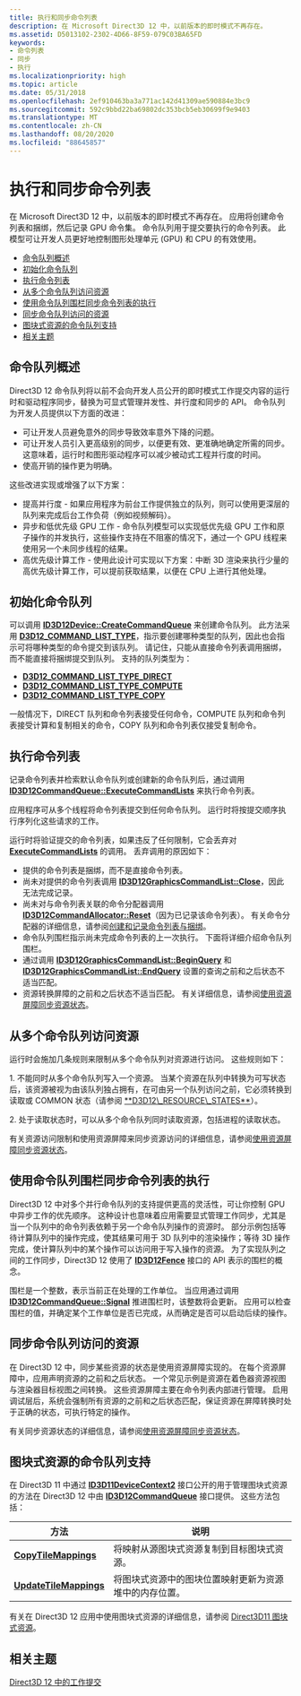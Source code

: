 ```yaml
---
title: 执行和同步命令列表
description: 在 Microsoft Direct3D 12 中，以前版本的即时模式不再存在。
ms.assetid: D5013102-2302-4D66-8F59-079C03BA65FD
keywords:
- 命令列表
- 同步
- 执行
ms.localizationpriority: high
ms.topic: article
ms.date: 05/31/2018
ms.openlocfilehash: 2ef910463ba3a771ac142d41309ae590884e3bc9
ms.sourcegitcommit: 592c9bbd22ba69802dc353bcb5eb30699f9e9403
ms.translationtype: MT
ms.contentlocale: zh-CN
ms.lasthandoff: 08/20/2020
ms.locfileid: "88645857"
---
```

# <a name="executing-and-synchronizing-command-lists"></a>执行和同步命令列表

在 Microsoft Direct3D 12 中，以前版本的即时模式不再存在。 应用将创建命令列表和捆绑，然后记录 GPU 命令集。 命令队列用于提交要执行的命令列表。 此模型可让开发人员更好地控制图形处理单元 (GPU) 和 CPU 的有效使用。

-   [命令队列概述](#command-queue-overview)
-   [初始化命令队列](#initializing-a-command-queue)
-   [执行命令列表](#executing-command-lists)
-   [从多个命令队列访问资源](#accessing-resources-from-multiple-command-queues)
-   [使用命令队列围栏同步命令列表的执行](#synchronizing-command-list-execution-using-command-queue-fences)
-   [同步命令队列访问的资源](#synchronizing-resources-accessed-by-command-queues)
-   [图块式资源的命令队列支持](#command-queue-support-for-tiled-resources)
-   [相关主题](#related-topics)

## <a name="command-queue-overview"></a>命令队列概述

Direct3D 12 命令队列将以前不会向开发人员公开的即时模式工作提交内容的运行时和驱动程序同步，替换为可显式管理并发性、并行度和同步的 API。 命令队列为开发人员提供以下方面的改进：

-   可让开发人员避免意外的同步导致效率意外下降的问题。
-   可让开发人员引入更高级别的同步，以便更有效、更准确地确定所需的同步。 这意味着，运行时和图形驱动程序可以减少被动式工程并行度的时间。
-   使高开销的操作更为明确。

这些改进实现或增强了以下方案：

-   提高并行度 - 如果应用程序为前台工作提供独立的队列，则可以使用更深层的队列来完成后台工作负荷（例如视频解码）。
-   异步和低优先级 GPU 工作 - 命令队列模型可以实现低优先级 GPU 工作和原子操作的并发执行，这些操作支持在不阻塞的情况下，通过一个 GPU 线程来使用另一个未同步线程的结果。
-   高优先级计算工作 - 使用此设计可实现以下方案：中断 3D 渲染来执行少量的高优先级计算工作，可以提前获取结果，以便在 CPU 上进行其他处理。

## <a name="initializing-a-command-queue"></a>初始化命令队列

可以调用 [**ID3D12Device::CreateCommandQueue**](/windows/desktop/api/d3d12/nf-d3d12-id3d12device-createcommandqueue) 来创建命令队列。 此方法采用 [**D3D12\_COMMAND\_LIST\_TYPE**](/windows/desktop/api/d3d12/ne-d3d12-d3d12_command_list_type)，指示要创建哪种类型的队列，因此也会指示可将哪种类型的命令提交到该队列。 请记住，只能从直接命令列表调用捆绑，而不能直接将捆绑提交到队列。 支持的队列类型为：

-   [**D3D12\_COMMAND\_LIST\_TYPE\_DIRECT**](/windows/desktop/api/d3d12/ne-d3d12-d3d12_command_list_type)
-   [**D3D12\_COMMAND\_LIST\_TYPE\_COMPUTE**](/windows/desktop/api/d3d12/ne-d3d12-d3d12_command_list_type)
-   [**D3D12\_COMMAND\_LIST\_TYPE\_COPY**](/windows/desktop/api/d3d12/ne-d3d12-d3d12_command_list_type)

一般情况下，DIRECT 队列和命令列表接受任何命令，COMPUTE 队列和命令列表接受计算和复制相关的命令，COPY 队列和命令列表仅接受复制命令。

## <a name="executing-command-lists"></a>执行命令列表

记录命令列表并检索默认命令队列或创建新的命令队列后，通过调用 [**ID3D12CommandQueue::ExecuteCommandLists**](/windows/desktop/api/d3d12/nf-d3d12-id3d12commandqueue-executecommandlists) 来执行命令列表。

应用程序可从多个线程将命令列表提交到任何命令队列。 运行时将按提交顺序执行序列化这些请求的工作。

运行时将验证提交的命令列表，如果违反了任何限制，它会丢弃对 [**ExecuteCommandLists**](/windows/desktop/api/d3d12/nf-d3d12-id3d12commandqueue-executecommandlists) 的调用。 丢弃调用的原因如下：

-   提供的命令列表是捆绑，而不是直接命令列表。
-   尚未对提供的命令列表调用 [**ID3D12GraphicsCommandList::Close**](/windows/desktop/api/d3d12/nf-d3d12-id3d12graphicscommandlist-close)，因此无法完成记录。
-   尚未对与命令列表关联的命令分配器调用 [**ID3D12CommandAllocator::Reset**](/windows/desktop/api/d3d12/nf-d3d12-id3d12commandallocator-reset)（因为已记录该命令列表）。 有关命令分配器的详细信息，请参阅[创建和记录命令列表与捆绑](recording-command-lists-and-bundles.md)。
-   命令队列围栏指示尚未完成命令列表的上一次执行。 下面将详细介绍命令队列围栏。
-   通过调用 [**ID3D12GraphicsCommandList::BeginQuery**](/windows/desktop/api/d3d12/nf-d3d12-id3d12graphicscommandlist-beginquery) 和 [**ID3D12GraphicsCommandList::EndQuery**](/windows/desktop/api/d3d12/nf-d3d12-id3d12graphicscommandlist-endquery) 设置的查询之前和之后状态不适当匹配。
-   资源转换屏障的之前和之后状态不适当匹配。 有关详细信息，请参阅[使用资源屏障同步资源状态](using-resource-barriers-to-synchronize-resource-states-in-direct3d-12.md)。

## <a name="accessing-resources-from-multiple-command-queues"></a>从多个命令队列访问资源

运行时会施加几条规则来限制从多个命令队列对资源进行访问。 这些规则如下：

<dl> 1. 不能同时从多个命令队列写入一个资源。 当某个资源在队列中转换为可写状态后，该资源被视为由该队列独占拥有，在可由另一个队列访问之前，它必须转换到读取或 COMMON 状态（请参阅 <a href="/windows/desktop/api/d3d12/ne-d3d12-d3d12_resource_states">**D3D12\_RESOURCE\_STATES**</a>）。  </dl>
<dl> 2. 处于读取状态时，可以从多个命令队列同时读取资源，包括进程的读取状态。 </dl>

有关资源访问限制和使用资源屏障来同步资源访问的详细信息，请参阅[使用资源屏障同步资源状态](using-resource-barriers-to-synchronize-resource-states-in-direct3d-12.md)。

## <a name="synchronizing-command-list-execution-using-command-queue-fences"></a>使用命令队列围栏同步命令列表的执行

Direct3D 12 中对多个并行命令队列的支持提供更高的灵活性，可让你控制 GPU 中异步工作的优先顺序。 这种设计也意味着应用需要显式管理工作同步，尤其是当一个队列中的命令列表依赖于另一个命令队列操作的资源时。 部分示例包括等待计算队列中的操作完成，使其结果可用于 3D 队列中的渲染操作；等待 3D 操作完成，使计算队列中的某个操作可以访问用于写入操作的资源。 为了实现队列之间的工作同步，Direct3D 12 使用了 [**ID3D12Fence**](/windows/desktop/api/d3d12/nn-d3d12-id3d12fence) 接口的 API 表示的围栏的概念。

围栏是一个整数，表示当前正在处理的工作单位。 当应用通过调用 [**ID3D12CommandQueue::Signal**](/windows/desktop/api/d3d12/nf-d3d12-id3d12commandqueue-signal) 推进围栏时，该整数将会更新。 应用可以检查围栏的值，并确定某个工作单位是否已完成，从而确定是否可以启动后续的操作。

## <a name="synchronizing-resources-accessed-by-command-queues"></a>同步命令队列访问的资源

在 Direct3D 12 中，同步某些资源的状态是使用资源屏障实现的。 在每个资源屏障中，应用声明资源的之前和之后状态。 一个常见示例是资源在着色器资源视图与渲染器目标视图之间转换。 这些资源屏障主要在命令列表内部进行管理。 启用调试层后，系统会强制所有资源的之前和之后状态匹配，保证资源在屏障转换时处于正确的状态，可执行特定的操作。

有关同步资源状态的详细信息，请参阅[使用资源屏障同步资源状态](using-resource-barriers-to-synchronize-resource-states-in-direct3d-12.md)。

## <a name="command-queue-support-for-tiled-resources"></a>图块式资源的命令队列支持

在 Direct3D 11 中通过 [**ID3D11DeviceContext2**](/windows/desktop/api/d3d11_2/nn-d3d11_2-id3d11devicecontext2) 接口公开的用于管理图块式资源的方法在 Direct3D 12 中由 [**ID3D12CommandQueue**](/windows/desktop/api/d3d12/nn-d3d12-id3d12commandqueue) 接口提供。 这些方法包括：



| 方法                                                              | 说明                                                                                              |
|---------------------------------------------------------------------|----------------------------------------------------------------------------------------------------------|
| [**CopyTileMappings**](/windows/desktop/api/d3d12/nf-d3d12-id3d12commandqueue-copytilemappings)     | 将映射从源图块式资源复制到目标图块式资源。<br/>                 |
| [**UpdateTileMappings**](/windows/desktop/api/d3d12/nf-d3d12-id3d12commandqueue-updatetilemappings) | 将图块式资源中的图块位置映射更新为资源堆中的内存位置。<br/> |



 

有关在 Direct3D 12 应用中使用图块式资源的详细信息，请参阅 [Direct3D11 图块式资源](/windows/desktop/direct3d11/tiled-resources)。

## <a name="related-topics"></a>相关主题

<dl> <dt>

[Direct3D 12 中的工作提交](command-queues-and-command-lists.md)
</dt> </dl>

 

